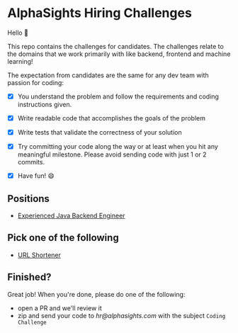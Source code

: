 # AlphaSights Hiring Challenges

Hello :wave:

This repo contains the challenges for candidates. The challenges relate to the domains that
we work primarily with like backend, frontend and machine learning!

The expectation from candidates are the same for any dev team with passion for coding:
- [x] You understand the problem and follow the requirements and coding instructions given.
- [x] Write readable code that accomplishes the goals of the problem
- [x] Write tests that validate the correctness of your solution
- [x] Try committing your code along the way or at least when you hit any meaningful milestone. Please avoid sending code with just 1 or 2 commits.
- [x] Have fun! :smile: 


## Positions
- [Experienced Java Backend Engineer](https://engineering.alphasights.com/open-positions?gh_jid=1095899)

## Pick one of the following
* [URL Shortener](url-shortener/README.md) 

## Finished?
Great job! When you're done, please do one of the following:

* open a PR and we'll review it
* zip and send your code to _hr@alphasights.com_ with the subject `Coding Challenge` 
